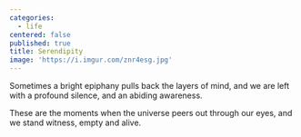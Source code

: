 ```yaml
---
categories:
  - life
centered: false
published: true
title: Serendipity
image: 'https://i.imgur.com/znr4esg.jpg'
---
```

Sometimes 
a bright epiphany 
pulls back the layers of mind,
and we are left with a profound silence,
and an abiding awareness.

These are the moments
when the universe peers out
through our eyes,
and we stand witness,
empty and alive.
